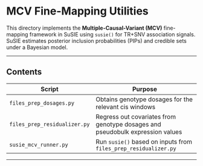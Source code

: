 # MCV Fine-Mapping Utilities

This directory implements the **Multiple-Causal-Variant (MCV)** fine-mapping framework in SuSIE using `susie()` for TR+SNV association signals. SuSIE estimates posterior inclusion probabilities (PIPs) and credible sets under a Bayesian model.

---

## Contents

| Script                           | Purpose                                                                                                    |
|----------------------------------|------------------------------------------------------------------------------------------------------------|
| `files_prep_dosages.py`                    | Obtains genotype dosages for the relevant cis windows                                  |
| `files_prep_residualizer.py`   | Regress out covariates from genotype dosages and pseudobulk expression values                  |
| `susie_mcv_runner.py`                  | Run `susie()` based on inputs from `files_prep_residualizer.py`                       |

---
